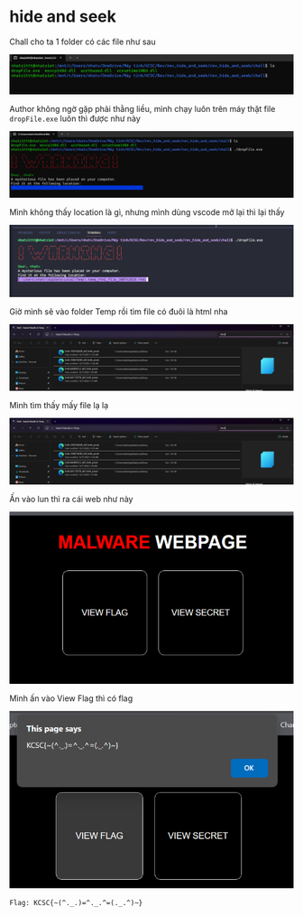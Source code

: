 # hide and seek

Chall cho ta 1 folder có các file như sau

![1702787065582](image/REV_hideandseek/1702787065582.png)

Author không ngờ gặp phải thằng liều, mình chạy luôn trên máy thật file ``dropFile.exe`` luôn thì được như này

![1702787108444](image/REV_hideandseek/1702787108444.png)

Mình không thấy location là gì, nhưng mình dùng vscode mở lại thì lại thấy

![1702787172062](image/REV_hideandseek/1702787172062.png)

Giờ mình sẽ vào folder Temp rồi tìm file có đuôi là html nha

![1702787222580](image/REV_hideandseek/1702787222580.png)

Mình tìm thấy mấy file lạ lạ

![1702787274987](image/REV_hideandseek/1702787274987.png)

Ấn vào lun thì ra cái web như này

![1702787300551](image/REV_hideandseek/1702787300551.png)

Mình ấn vào View Flag thì có flag

![1702787317940](image/REV_hideandseek/1702787317940.png)

```
Flag: KCSC{~(^._.)=^._.^=(._.^)~}
```